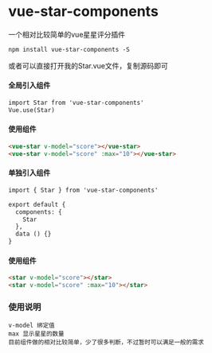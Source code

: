 # vue-star-components
一个相对比较简单的vue星星评分插件

```HTML
npm install vue-star-components -S
```

或者可以直接打开我的Star.vue文件，复制源码即可

#### 全局引入组件

```HTML
import Star from 'vue-star-components'
Vue.use(Star)
```
#### 使用组件
```HTML
<vue-star v-model="score"></vue-star>
<vue-star v-model="score" :max="10"></vue-star>
```

#### 单独引入组件

```HTML
import { Star } from 'vue-star-components'

export default {
  components: {
    Star
  },
  data () {}
}
```

#### 使用组件
```HTML
<star v-model="score"></star>
<star v-model="score" :max="10"></star>
```

### 使用说明
    v-model 绑定值
    max 显示星星的数量
    目前组件做的相对比较简单，少了很多判断，不过暂时可以满足一般的需求
